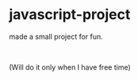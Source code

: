 # javascript-project
<p>made a small project for fun. </p><br>
<p>(Will do it only when I have free time)</p>
